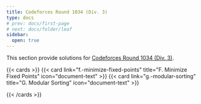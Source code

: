 ```yaml
---
title: Codeforces Round 1034 (Div. 3)
type: docs
# prev: docs/first-page
# next: docs/folder/leaf
sidebar:
  open: true
---
```


This section provide solutions for [Codeforces Round 1034 (Div. 3)](https://codeforces.com/contest/2123).

{{< cards >}}
  {{< card link="f.-minimize-fixed-points" title="F. Minimize Fixed Points" icon="document-text" >}}
  {{< card link="g.-modular-sorting" title="G. Modular Sorting" icon="document-text" >}}
  
{{< /cards >}}
